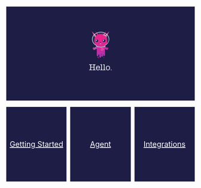 ![Hello. Mondoo](./assets/hello.png)

<style>
.tile {
  display:block;
  height: 200px;
  width: 100%;
  border: none;
  background-color: #1E1D46;
  color: white !important;
  font-size: 20px;
  margin-right: 10px;
  line-height: 200px;
  text-align:center;
}

.tile:last-child {
  margin-right: 0px;
}

.flex-container {
  display: flex;
  flex-wrap: nowrap;
}
</style>

<div class="flex-container">
  <a href="get-started/" class="tile">
    <span >
      Getting Started
    </span>
  </a>
  <a href="agent/" class="tile">
    <span class="tile">
      Agent
    </span>
  </a>
  <a href="integration/" class="tile">
    <span class="tile">
      Integrations
    </span>
  </a>
</div>